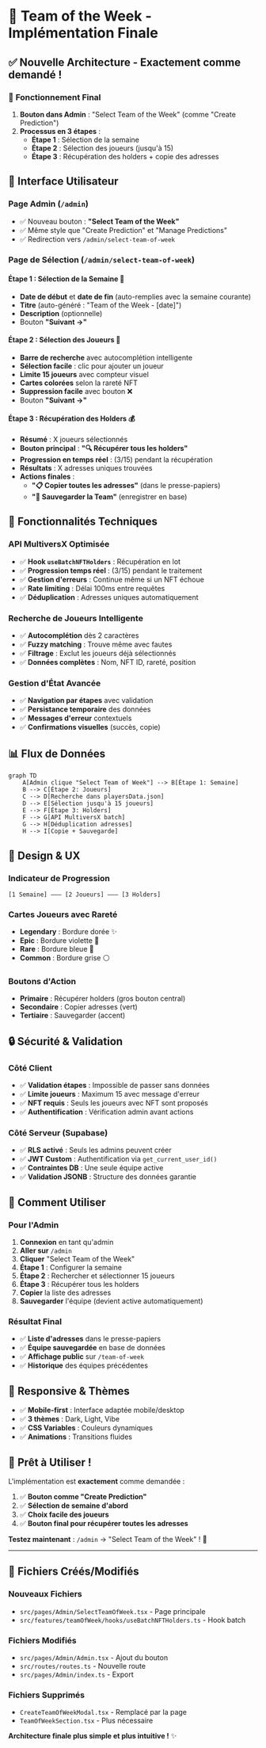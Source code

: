 # 🌟 Team of the Week - Implémentation Finale

## ✅ **Nouvelle Architecture - Exactement comme demandé !**

### 🎯 **Fonctionnement Final**

1. **Bouton dans Admin** : "Select Team of the Week" (comme "Create Prediction")
2. **Processus en 3 étapes** :
   - **Étape 1** : Sélection de la semaine
   - **Étape 2** : Sélection des joueurs (jusqu'à 15)
   - **Étape 3** : Récupération des holders + copie des adresses

## 🚀 **Interface Utilisateur**

### **Page Admin (`/admin`)**
- ✅ Nouveau bouton : **"Select Team of the Week"**
- ✅ Même style que "Create Prediction" et "Manage Predictions"
- ✅ Redirection vers `/admin/select-team-of-week`

### **Page de Sélection (`/admin/select-team-of-week`)**

#### **Étape 1 : Sélection de la Semaine** 📅
- **Date de début** et **date de fin** (auto-remplies avec la semaine courante)
- **Titre** (auto-généré : "Team of the Week - [date]")
- **Description** (optionnelle)
- Bouton **"Suivant →"**

#### **Étape 2 : Sélection des Joueurs** 👥
- **Barre de recherche** avec autocomplétion intelligente
- **Sélection facile** : clic pour ajouter un joueur
- **Limite 15 joueurs** avec compteur visuel
- **Cartes colorées** selon la rareté NFT
- **Suppression facile** avec bouton ❌
- Bouton **"Suivant →"**

#### **Étape 3 : Récupération des Holders** 💰
- **Résumé** : X joueurs sélectionnés
- **Bouton principal** : **"🔍 Récupérer tous les holders"**
- **Progression en temps réel** : (3/15) pendant la récupération
- **Résultats** : X adresses uniques trouvées
- **Actions finales** :
  - **"📋 Copier toutes les adresses"** (dans le presse-papiers)
  - **"💾 Sauvegarder la Team"** (enregistrer en base)

## 🔧 **Fonctionnalités Techniques**

### **API MultiversX Optimisée**
- ✅ **Hook `useBatchNFTHolders`** : Récupération en lot
- ✅ **Progression temps réel** : (3/15) pendant le traitement
- ✅ **Gestion d'erreurs** : Continue même si un NFT échoue
- ✅ **Rate limiting** : Délai 100ms entre requêtes
- ✅ **Déduplication** : Adresses uniques automatiquement

### **Recherche de Joueurs Intelligente**
- ✅ **Autocomplétion** dès 2 caractères
- ✅ **Fuzzy matching** : Trouve même avec fautes
- ✅ **Filtrage** : Exclut les joueurs déjà sélectionnés
- ✅ **Données complètes** : Nom, NFT ID, rareté, position

### **Gestion d'État Avancée**
- ✅ **Navigation par étapes** avec validation
- ✅ **Persistance temporaire** des données
- ✅ **Messages d'erreur** contextuels
- ✅ **Confirmations visuelles** (succès, copie)

## 📊 **Flux de Données**

```mermaid
graph TD
    A[Admin clique "Select Team of Week"] --> B[Étape 1: Semaine]
    B --> C[Étape 2: Joueurs]
    C --> D[Recherche dans playersData.json]
    D --> E[Sélection jusqu'à 15 joueurs]
    E --> F[Étape 3: Holders]
    F --> G[API MultiversX batch]
    G --> H[Déduplication adresses]
    H --> I[Copie + Sauvegarde]
```

## 🎨 **Design & UX**

### **Indicateur de Progression**
```
[1 Semaine] ——— [2 Joueurs] ——— [3 Holders]
```

### **Cartes Joueurs avec Rareté**
- **Legendary** : Bordure dorée ✨
- **Epic** : Bordure violette 💜
- **Rare** : Bordure bleue 💙
- **Common** : Bordure grise ⚪

### **Boutons d'Action**
- **Primaire** : Récupérer holders (gros bouton central)
- **Secondaire** : Copier adresses (vert)
- **Tertiaire** : Sauvegarder (accent)

## 🔒 **Sécurité & Validation**

### **Côté Client**
- ✅ **Validation étapes** : Impossible de passer sans données
- ✅ **Limite joueurs** : Maximum 15 avec message d'erreur
- ✅ **NFT requis** : Seuls les joueurs avec NFT sont proposés
- ✅ **Authentification** : Vérification admin avant actions

### **Côté Serveur (Supabase)**
- ✅ **RLS activé** : Seuls les admins peuvent créer
- ✅ **JWT Custom** : Authentification via `get_current_user_id()`
- ✅ **Contraintes DB** : Une seule équipe active
- ✅ **Validation JSONB** : Structure des données garantie

## 🚀 **Comment Utiliser**

### **Pour l'Admin**
1. **Connexion** en tant qu'admin
2. **Aller sur** `/admin`
3. **Cliquer** "Select Team of the Week"
4. **Étape 1** : Configurer la semaine
5. **Étape 2** : Rechercher et sélectionner 15 joueurs
6. **Étape 3** : Récupérer tous les holders
7. **Copier** la liste des adresses
8. **Sauvegarder** l'équipe (devient active automatiquement)

### **Résultat Final**
- ✅ **Liste d'adresses** dans le presse-papiers
- ✅ **Équipe sauvegardée** en base de données
- ✅ **Affichage public** sur `/team-of-week`
- ✅ **Historique** des équipes précédentes

## 📱 **Responsive & Thèmes**

- ✅ **Mobile-first** : Interface adaptée mobile/desktop
- ✅ **3 thèmes** : Dark, Light, Vibe
- ✅ **CSS Variables** : Couleurs dynamiques
- ✅ **Animations** : Transitions fluides

## 🎉 **Prêt à Utiliser !**

L'implémentation est **exactement** comme demandée :

1. ✅ **Bouton comme "Create Prediction"**
2. ✅ **Sélection de semaine d'abord**
3. ✅ **Choix facile des joueurs**
4. ✅ **Bouton final pour récupérer toutes les adresses**

**Testez maintenant** : `/admin` → "Select Team of the Week" ! 🚀

---

## 🔧 **Fichiers Créés/Modifiés**

### **Nouveaux Fichiers**
- `src/pages/Admin/SelectTeamOfWeek.tsx` - Page principale
- `src/features/teamOfWeek/hooks/useBatchNFTHolders.ts` - Hook batch

### **Fichiers Modifiés**
- `src/pages/Admin/Admin.tsx` - Ajout du bouton
- `src/routes/routes.ts` - Nouvelle route
- `src/pages/Admin/index.ts` - Export

### **Fichiers Supprimés**
- `CreateTeamOfWeekModal.tsx` - Remplacé par la page
- `TeamOfWeekSection.tsx` - Plus nécessaire

**Architecture finale plus simple et plus intuitive !** ✨

